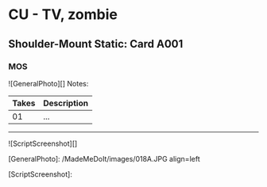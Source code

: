 # CU - TV, zombie

## Shoulder-Mount Static: Card A001

### MOS

![GeneralPhoto][]
Notes: 

| Takes | Description |
|:---|:----|
| 01 | ... |

----

![ScriptScreenshot][]


[GeneralPhoto]:  /MadeMeDoIt/images/018A.JPG align=left

[ScriptScreenshot]: 